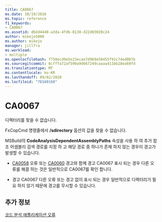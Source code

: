 ```yaml
---
title: CA0067
ms.date: 10/19/2016
ms.topic: reference
f1_keywords:
- CA0067
ms.assetid: d6dd4448-a3da-4fdb-8138-d22d03020c24
author: mikejo5000
ms.author: mikejo
manager: jillfra
ms.workload:
- multiple
ms.openlocfilehash: f758ecd9e5e23ecae7d969e58455f91c74ed807b
ms.sourcegitcommit: 6cfffa72af599a9d667249caaaa411bb28ea69fd
ms.translationtype: MT
ms.contentlocale: ko-KR
ms.lasthandoff: 09/02/2020
ms.locfileid: "78169160"
---
```

# <a name="ca0067"></a>CA0067
디렉터리를 찾을 수 없습니다.

FxCopCmd 명령줄에서 **/sdirectory** 옵션의 값을 찾을 수 없습니다.

MSBuild의 **CodeAnalysisDependentAssemblyPaths** 속성을 사용 하 여 추가 참조 어셈블리 검색 경로를 지정 하 고 해당 경로 중 하나가 존재 하지 않는 경우이 경고가 발생할 수 있습니다.

- [CA0058](ca0058.md) 오류 또는 [CA0060](ca0060.md) 경고와 함께 경고 CA0067 표시 되는 경우 다른 오류를 해결 하는 것은 일반적으로 CA0067를 확인 합니다.

- 경고 CA0067 다른 오류 또는 경고 없이 표시 되는 경우 일반적으로 디렉터리가 필요 하지 않기 때문에 경고를 무시할 수 있습니다.

## <a name="see-also"></a>추가 정보
[코드 분석 애플리케이션 오류](../code-quality/code-analysis-application-errors.md)
